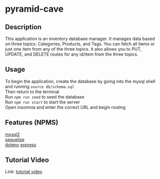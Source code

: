 # pyramid-cave

## Description
This application is an inventory database manager. It manages data based on three topics: Categories, Products, and Tags. You can fetch all items or just one item from any of the three topics. 
It also allows you to PUT, UPDATE, and DELETE routes for any id/item from the three topics.

## Usage
To begin the application, create the database by going into the mysql shell and running `source db/schema.sql`  
Then return to the terminal  
Run `npm run seed` to seed the database  
Run `npm run start` to start the server  
Open insomnia and enter the correct URL and begin routing

## Features (NPMS)
[mysql2](https://www.npmjs.com/package/mysql2)  
[sequelize](https://www.npmjs.com/package/sequelize)  
[dotenv](https://www.npmjs.com/package/dotenv)
[express](https://www.npmjs.com/package/express)

## Tutorial Video
Link: [tutorial video](https://drive.google.com/file/d/1ErpTyiLeToQvwsfOGaVIQ7zDFJ7tCG2l/view)